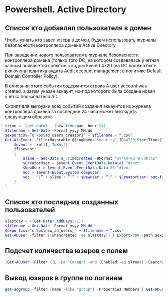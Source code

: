 # Powershell. Active Directory

## Список кто добавлял пользователя в домен
Чтобы узнать кто завел юзера в домен, будем использовать журналы безопасности контроллера домена Active Directory.

При заведении нового пользователя в журнале безопасности контроллера домена (только того DC, на котором создавалась учетная запись) появляется событие с кодом EvenId 4720 (на DC должна быть включена политика аудита Audit account management в политике Default Domain Controller Policy).

В описании этого события содержится строка A user account was created, а затем указан аккаунт, из-под которого была создана новая учетка пользователя AD.

Скрипт для выгрузки всех событий создания аккаунтов из журнала контроллера домена за последние 24 часа может выглядеть следующим образом:

```powershell
$time =  (get-date) - (new-timespan -hour 24)
$filename = Get-Date -Format yyyy.MM.dd
$exportcsv=”c:\ps\ad_users_creators” + $filename + “.csv”
Get-WinEvent -FilterHashtable @{LogName="Security";ID=4720;StartTime=$Time}| Foreach {
    $event = [xml]$_.ToXml()
    if($event)
    {
        $Time = Get-Date $_.TimeCreated -UFormat "%Y-%m-%d %H:%M:%S"
        $CreatorUser = $event.Event.EventData.Data[4]."#text"
        $NewUser = $event.Event.EventData.Data[0]."#text"
        $dc = $event.Event.System.computer
        $dc + “|” + $Time + “|” + $NewUser + “|” + $CreatorUser| out-file $exportcsv -append
    }
}
```
## Список кто последних созданных пользователей
```powershell
$lastday = ((Get-Date).AddDays(-1))
$filename = Get-Date -Format yyyy.MM.dd
$exportcsv=”c:\ps\new_ad_users_” + $filename + “.csv”
Get-ADUser -filter {(whencreated -ge $lastday)} | Export-csv -path $exportcsv
```
## Подсчет количества юзеров с полем
```powershell
(Get-ADUser -Filter {(L -Eq "Склад") -and (Enabled -eq $True)} -SearchBase "OU=user,DC=example,DC=com").count
```
## Вывод юзеров в группе по логинам
```powershell
get-adgroup -filter {name -like "group"} -Properties Members | Get-ADGroupMember | select samaccountname
```

